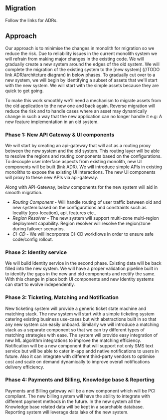 ## Migration

Follow the links for ADRs.

## Approach

Our approach is to minimise the changes in monolith for migration so we reduce the risk. Due to reliability issues in the current monolith system we will refrain from making major changes in the existing code. We will gradually create a new system around the edges of the old system. We will complete the migration of the existing system to the [new system] (//TODO link ADR/architcture diagram) in below phases. To gradually cut over to a new system, we will begin by identifying a subset of assets that we'll start with the new system. We will start with the simple assets because they are quick to get going.

To make this work smoothly we'll need a mechanism to migrate assets from the old application to the new one and back again. Reverse migration will reduce the risk and to handle cases where an asset may dynamically change in such a way that the new application can no longer handle it e.g: A new feature implementation in an old system.

### Phase 1: New API Gateway & UI components

We will start by creating an api-gateway that will act as a routing proxy between the new system and the old system. This routing layer will be able to resolve the regions and routing components based on the configurations. To decouple user interface aspects from existing monolith, new UI components will be built (link ADR). We will introduce simple APIs in existing monoliths to expose the existing UI interactions. The new UI components will proxy to these new APIs via api-gateway.

Along with API-Gateway, below components for the new system will aid in smooth migration.
- _Routing Component_ - Will handle routing of user traffic between old and new system based on the configurations and constraints such as locality (geo-location), api, features etc..
- _Region Resolver_ - The new system will support multi-zone multi-region deployment capability. Region resolver will resolve the region/zone during failover scenarios.
- _CI-CD_ - We will incorporate CI-CD workflows in order to ensure safe code/config rollout.

### Phase 2: Identity service

We will build Identity service in the second phase. Existing data will be back filled into the new system. We will have a proper validation pipeline built in to identify the gaps in the new and old components and rectify the same. With this change in place both UI components and new Identity systems can start to evolve independently.

### Phase 3: Ticketing, Matching and Notification

New ticketing system will provide a generic ticket state machine and matching stack. The new system will start with a simple ticketing system catering existing business use-cases but with abstractions built in so that any new system can easily onboard. Similarly we will introduce a matching stack as a separate component so that we can try different types of matching strategies with ease. The system will provide easy integration of new ML algorithm integrations to improve the matching efficiency. 
Notification will be a new component that will support not only SMS text service but will be able to cater in-app andd native notifications to users in future. Also it can integrate with different third-party vendors to optimise cost and scale on demand dynamically to improve overall notifications delivery efficiency.


### Phase 4: Payments and Billing, Knowledge base & Reporting

Payments and Billing gateway will be a new component which will be PCI compliant. The new billing system will have the ability to integrate with different payment methods in the future. In the new system all the Knowledge base related data will be kept in a searchable database. Reporting system will leverage data lake of the new system.
